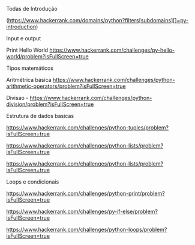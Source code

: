 Todas de Introdução

(https://www.hackerrank.com/domains/python?filters[subdomains][]=py-introduction)

Input e output

Print Hello World https://www.hackerrank.com/challenges/py-hello-world/problem?isFullScreen=true

Tipos matemáticos

Aritmétrica básica https://www.hackerrank.com/challenges/python-arithmetic-operators/problem?isFullScreen=true

Divisao - https://www.hackerrank.com/challenges/python-division/problem?isFullScreen=true

Estrutura de dados basicas

https://www.hackerrank.com/challenges/python-tuples/problem?isFullScreen=true

https://www.hackerrank.com/challenges/python-lists/problem?isFullScreen=true

https://www.hackerrank.com/challenges/python-lists/problem?isFullScreen=true

Loops e condicionais

https://www.hackerrank.com/challenges/python-print/problem?isFullScreen=true

https://www.hackerrank.com/challenges/py-if-else/problem?isFullScreen=true

https://www.hackerrank.com/challenges/python-loops/problem?isFullScreen=true